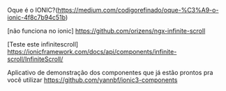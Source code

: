 ﻿Oque é o IONIC?(https://medium.com/codigorefinado/oque-%C3%A9-o-ionic-4f8c7b94c51b)



[não funciona no ionic] 
https://github.com/orizens/ngx-infinite-scroll

[Teste este infinitescroll]
https://ionicframework.com/docs/api/components/infinite-scroll/InfiniteScroll/

Aplicativo de demonstração dos componentes que já estão prontos pra você utilizar
https://github.com/yannbf/ionic3-components